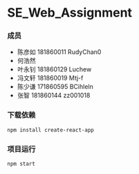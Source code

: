 # SE_Web_Assignment

### 成员
- 陈彦如 181860011 RudyChan0
- 何浩然
- 叶永钊 181860129 Luchew
- 冯文轩 181860019 Mtj-f
- 陈少谦 171860595 BCihleln
- 张智 181860144 zz001018

### 下载依赖
```bash
npm install create-react-app
```

### 项目运行
```bash
npm start
```

